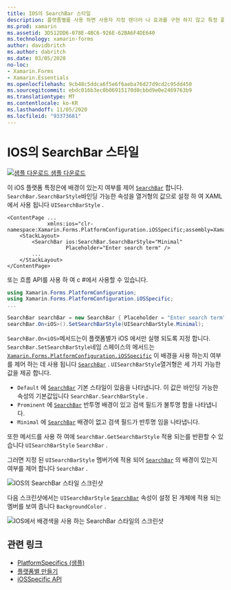 ```yaml
---
title: IOS의 SearchBar 스타일
description: 플랫폼별를 사용 하면 사용자 지정 렌더러 나 효과를 구현 하지 않고 특정 플랫폼 에서만 사용할 수 있는 기능을 사용할 수 있습니다. 이 문서에서는 SearchBar의 배경이 있는지 여부를 제어 하는 iOS 플랫폼 관련 기능을 사용 하는 방법을 설명 합니다.
ms.prod: xamarin
ms.assetid: 3D512DD6-078E-4BC6-926E-62BA6F4DE640
ms.technology: xamarin-forms
author: davidbritch
ms.author: dabritch
ms.date: 03/05/2020
no-loc:
- Xamarin.Forms
- Xamarin.Essentials
ms.openlocfilehash: 9cb48c5ddca6f5e6f6aeba76d27d9cd2c95dd450
ms.sourcegitcommit: ebdc016b3ec0b06915170d0cbbd9e0e2469763b9
ms.translationtype: MT
ms.contentlocale: ko-KR
ms.lasthandoff: 11/05/2020
ms.locfileid: "93373681"
---
```

# <a name="searchbar-style-on-ios"></a>IOS의 SearchBar 스타일

[![샘플 다운로드](~/media/shared/download.png) 샘플 다운로드](/samples/xamarin/xamarin-forms-samples/userinterface-platformspecifics)

이 iOS 플랫폼 특정은에 배경이 있는지 여부를 제어 [`SearchBar`](xref:Xamarin.Forms.SearchBar) 합니다. `SearchBar.SearchBarStyle`바인딩 가능한 속성을 열거형의 값으로 설정 하 여 XAML에서 사용 됩니다 `UISearchBarStyle` .

```xaml
<ContentPage ...
             xmlns:ios="clr-namespace:Xamarin.Forms.PlatformConfiguration.iOSSpecific;assembly=Xamarin.Forms.Core">
    <StackLayout>
        <SearchBar ios:SearchBar.SearchBarStyle="Minimal"
                   Placeholder="Enter search term" />
        ...
    </StackLayout>
</ContentPage>
```

또는 흐름 API를 사용 하 여 c #에서 사용할 수 있습니다.

```csharp
using Xamarin.Forms.PlatformConfiguration;
using Xamarin.Forms.PlatformConfiguration.iOSSpecific;
...

SearchBar searchBar = new SearchBar { Placeholder = "Enter search term" };
searchBar.On<iOS>().SetSearchBarStyle(UISearchBarStyle.Minimal);
```

`SearchBar.On<iOS>`메서드는이 플랫폼별가 iOS 에서만 실행 되도록 지정 합니다. `SearchBar.SetSearchBarStyle`네임 스페이스의 메서드는 [`Xamarin.Forms.PlatformConfiguration.iOSSpecific`](xref:Xamarin.Forms.PlatformConfiguration.iOSSpecific) 이 배경을 사용 하는지 여부를 제어 하는 데 사용 됩니다 [`SearchBar`](xref:Xamarin.Forms.SearchBar) . `UISearchBarStyle`열거형은 세 가지 가능한 값을 제공 합니다.

- `Default` 에 [`SearchBar`](xref:Xamarin.Forms.SearchBar) 기본 스타일이 있음을 나타냅니다. 이 값은 바인딩 가능한 속성의 기본값입니다 `SearchBar.SearchBarStyle` .
- `Prominent` 에 [`SearchBar`](xref:Xamarin.Forms.SearchBar) 반투명 배경이 있고 검색 필드가 불투명 함을 나타냅니다.
- `Minimal` 에 [`SearchBar`](xref:Xamarin.Forms.SearchBar) 배경이 없고 검색 필드가 반투명 임을 나타냅니다.

또한 메서드를 사용 하 여에 `SearchBar.GetSearchBarStyle` 적용 되는를 반환할 수 있습니다 `UISearchBarStyle` `SearchBar` .

그러면 지정 된 `UISearchBarStyle` 멤버가에 적용 되어 [`SearchBar`](xref:Xamarin.Forms.SearchBar) 의 배경이 있는지 여부를 제어 합니다 `SearchBar` .

![IOS의 SearchBar 스타일 스크린샷](searchbar-style-images/searchbar-styles.png "IOS의 SearchBar 스타일")

다음 스크린샷에서는 `UISearchBarStyle` [`SearchBar`](xref:Xamarin.Forms.SearchBar) 속성이 설정 된 개체에 적용 되는 멤버를 보여 줍니다 `BackgroundColor` .

![IOS에서 배경색을 사용 하는 SearchBar 스타일의 스크린샷](searchbar-style-images/searchbar-background-styles.png "IOS의 배경색을 사용 하는 SearchBar 스타일")

## <a name="related-links"></a>관련 링크

- [PlatformSpecifics (샘플)](/samples/xamarin/xamarin-forms-samples/userinterface-platformspecifics)
- [플랫폼별 만들기](~/xamarin-forms/platform/platform-specifics/index.md#creating-platform-specifics)
- [iOSSpecific API](xref:Xamarin.Forms.PlatformConfiguration.iOSSpecific)